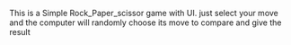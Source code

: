 This is a Simple Rock_Paper_scissor game with UI.
just select your move and the computer will randomly choose its move to compare and give the result
